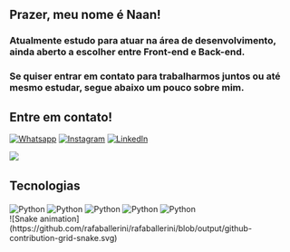 ## Prazer, meu nome é Naan! 

### Atualmente estudo para atuar na área de desenvolvimento, ainda aberto a escolher entre Front-end e Back-end.

### Se quiser entrar em contato para trabalharmos juntos ou até mesmo estudar, segue abaixo um pouco sobre mim.

## Entre em contato!

[![Whatsapp](https://img.shields.io/badge/WhatsApp-25D366?style=for-the-badge&logo=whatsapp&logoColor=white)](https://wa.me/5551985371317)
[![Instagram](https://img.shields.io/badge/Instagram-E4405F?style=for-the-badge&logo=instagram&logoColor=white)](https://www.instagram.com/naan.andrade/)
[![LinkedIn](https://img.shields.io/badge/LinkedIn-0077B5?style=for-the-badge&logo=linkedin&logoColor=white)](https://www.linkedin.com/in/naanandrade/)
<div>
   <a href = "mailto:naan.santos.andrade@gmail.com"><img src="https://img.shields.io/badge/-Gmail-%23333?style=for-the-badge&logo=gmail&logoColor=white" target="_blank"></a>


## Tecnologias 
<div style="display: inline_block"> 
    <img align="center" alt="Python" src="https://img.shields.io/badge/Python-3776AB?style=for-the-badge&logo=python&logoColor=white">
    <img align="center" alt="Python" src="https://img.shields.io/badge/MongoDB-4EA94B?style=for-the-badge&logo=mongodb&logoColor=white">
    <img align="center" alt="Python" src="https://img.shields.io/badge/CSS3-1572B6?style=for-the-badge&logo=css3&logoColor=white">
    <img align="center" alt="Python" src="https://img.shields.io/badge/JavaScript-F7DF1E?style=for-the-badge&logo=javascript&logoColor=black">
    <img align="center" alt="Python" src="https://img.shields.io/badge/HTML-239120?style=for-the-badge&logo=html5&logoColor=white">
</div>
  ![Snake animation](https://github.com/rafaballerini/rafaballerini/blob/output/github-contribution-grid-snake.svg)
</div>
